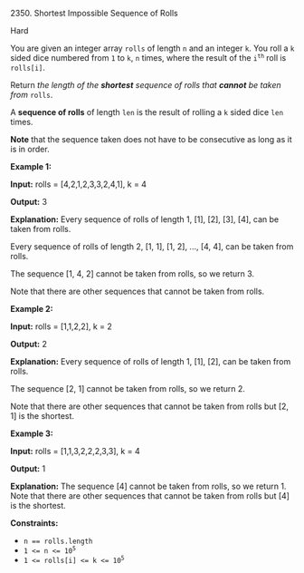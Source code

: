 2350\. Shortest Impossible Sequence of Rolls

Hard

You are given an integer array `rolls` of length `n` and an integer `k`. You roll a `k` sided dice numbered from `1` to `k`, `n` times, where the result of the <code>i<sup>th</sup></code> roll is `rolls[i]`.

Return _the length of the **shortest** sequence of rolls that **cannot** be taken from_ `rolls`.

A **sequence of rolls** of length `len` is the result of rolling a `k` sided dice `len` times.

**Note** that the sequence taken does not have to be consecutive as long as it is in order.

**Example 1:**

**Input:** rolls = [4,2,1,2,3,3,2,4,1], k = 4

**Output:** 3

**Explanation:** Every sequence of rolls of length 1, [1], [2], [3], [4], can be taken from rolls.

Every sequence of rolls of length 2, [1, 1], [1, 2], ..., [4, 4], can be taken from rolls.

The sequence [1, 4, 2] cannot be taken from rolls, so we return 3.

Note that there are other sequences that cannot be taken from rolls.

**Example 2:**

**Input:** rolls = [1,1,2,2], k = 2

**Output:** 2

**Explanation:** Every sequence of rolls of length 1, [1], [2], can be taken from rolls.

The sequence [2, 1] cannot be taken from rolls, so we return 2.

Note that there are other sequences that cannot be taken from rolls but [2, 1] is the shortest. 

**Example 3:**

**Input:** rolls = [1,1,3,2,2,2,3,3], k = 4

**Output:** 1

**Explanation:** The sequence [4] cannot be taken from rolls, so we return 1. Note that there are other sequences that cannot be taken from rolls but [4] is the shortest. 

**Constraints:**

*   `n == rolls.length`
*   <code>1 <= n <= 10<sup>5</sup></code>
*   <code>1 <= rolls[i] <= k <= 10<sup>5</sup></code>